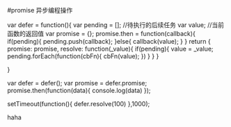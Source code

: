 #promise
  异步编程操作

var defer  = function(){
  var pending = []; //待执行的后续任务
  var value; //当前函数的返回值
  var promise = {};
  promise.then = function(callback){
    if(pending){
      pending.push(callback);
    }else{
      callback(value);
    }
  }
  return {
    promise: promise,
    resolve: function(_value){
      if(pending){
        value = _value;
        pending.forEach(function(cbFn){
          cbFn(value);
          })
      }
    }
  }

}

var defer = defer();
var promise = defer.promise;
promise.then(function(data){
  console.log(data)
});

setTimeout(function(){
  defer.resolve(100)
},1000);















haha
